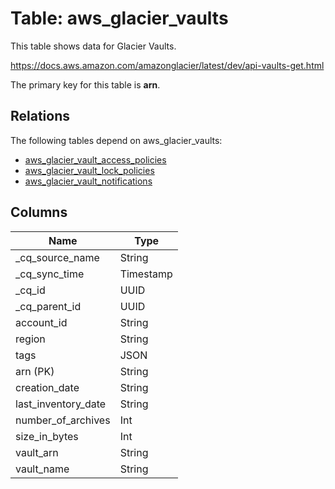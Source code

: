 # Table: aws_glacier_vaults

This table shows data for Glacier Vaults.

https://docs.aws.amazon.com/amazonglacier/latest/dev/api-vaults-get.html

The primary key for this table is **arn**.

## Relations

The following tables depend on aws_glacier_vaults:
  - [aws_glacier_vault_access_policies](aws_glacier_vault_access_policies)
  - [aws_glacier_vault_lock_policies](aws_glacier_vault_lock_policies)
  - [aws_glacier_vault_notifications](aws_glacier_vault_notifications)

## Columns

| Name          | Type          |
| ------------- | ------------- |
|_cq_source_name|String|
|_cq_sync_time|Timestamp|
|_cq_id|UUID|
|_cq_parent_id|UUID|
|account_id|String|
|region|String|
|tags|JSON|
|arn (PK)|String|
|creation_date|String|
|last_inventory_date|String|
|number_of_archives|Int|
|size_in_bytes|Int|
|vault_arn|String|
|vault_name|String|